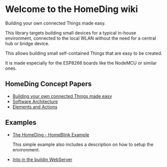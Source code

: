 # Welcome to the HomeDing wiki

Building your own connected Things made easy.

This library targets building small devices for a typical in-house environment, connected to the local WLAN without the need for a central hub or bridge device.

This allows building small self-contained Things that are easy to be created.

It is made especially for the ESP8266 boards like the NodeMCU or similar ones.

## HomeDing Concept Papers

- [Building your own connected Things made easy](HomeDingConceptPaper.01)
- [Software Architecture](HomeDingConceptPaper.02)
- [Elements and Actions](HomeDingConceptPaper.03)

## Examples

- [The HomeDing - HomeBlink Example](Example-HomeBlink)

  This simple example also includes a description on how to setup the environment.

- [Into in the buildin WebServer](Example-WebServer)